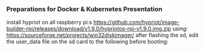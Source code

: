 ### Preparations for Docker & Kubernetes Presentation

install hypriot on all raspberry pi:s
https://github.com/hypriot/image-builder-rpi/releases/download/v1.9.0/hypriotos-rpi-v1.9.0.img.zip
using: https://sourceforge.net/projects/win32diskimager/
after flashing the sd, edit the user_data file on the sd card to the following before booting:
```

```
